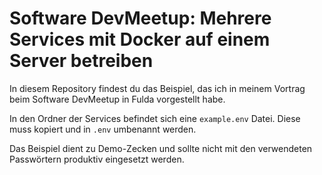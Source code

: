 # Software DevMeetup: Mehrere Services mit Docker auf einem Server betreiben

In diesem Repository findest du das Beispiel, das ich in meinem Vortrag beim Software DevMeetup in Fulda vorgestellt habe.

In den Ordner der Services befindet sich eine `example.env` Datei. Diese muss kopiert und in `.env` umbenannt werden.

Das Beispiel dient zu Demo-Zecken und sollte nicht mit den verwendeten Passwörtern produktiv eingesetzt werden.
